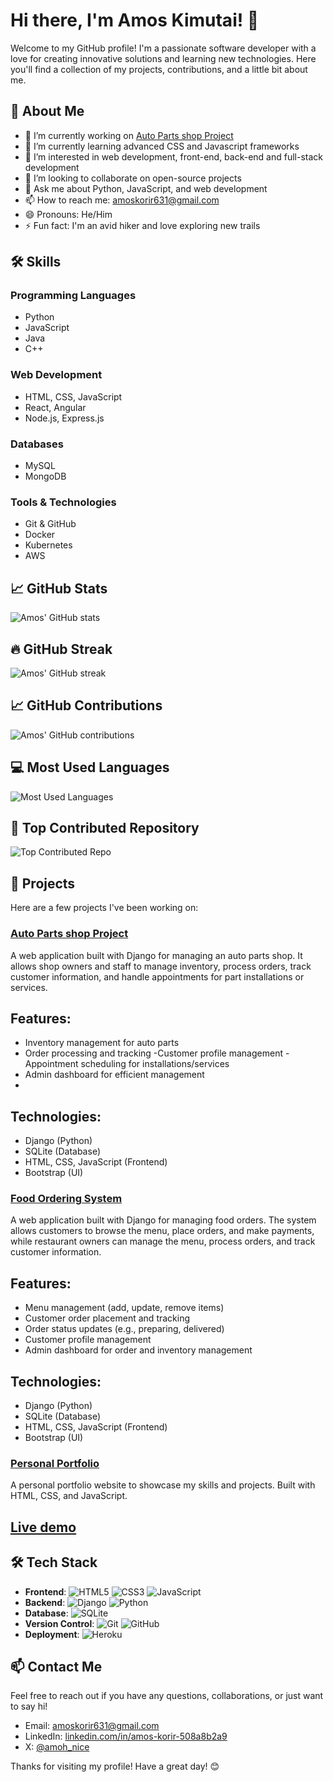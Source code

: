 <!---
amohnice/amohnice is a ✨ special ✨ repository because its `README.md` (this file) appears on your GitHub profile.
You can click the Preview link to take a look at your changes.
--->
# Hi there, I'm Amos Kimutai! 👋

Welcome to my GitHub profile! I'm a passionate software developer with a love for creating innovative solutions and learning new technologies. Here you'll find a collection of my projects, contributions, and a little bit about me.

## 🚀 About Me

- 🔭 I’m currently working on [Auto Parts shop Project](https://github.com/amohnice/Auto-Parts-shop)
- 🌱 I’m currently learning advanced CSS and Javascript frameworks
- 👀 I’m interested in web development, front-end, back-end and full-stack development
- 👯 I’m looking to collaborate on open-source projects
- 💬 Ask me about Python, JavaScript, and web development
- 📫 How to reach me: [amoskorir631@gmail.com](mailto:amoskorir631@gmail.com)
- 😄 Pronouns: He/Him
- ⚡ Fun fact: I'm an avid hiker and love exploring new trails

## 🛠️ Skills

### Programming Languages
- Python
- JavaScript
- Java
- C++

### Web Development
- HTML, CSS, JavaScript
- React, Angular
- Node.js, Express.js

### Databases
- MySQL
- MongoDB

### Tools & Technologies
- Git & GitHub
- Docker
- Kubernetes
- AWS

## 📈 GitHub Stats

![Amos' GitHub stats](https://github-readme-stats.vercel.app/api?username=amohnice&show_icons=true&theme=radical)

## 🔥 GitHub Streak

![Amos' GitHub streak](https://github-readme-streak-stats.herokuapp.com/?user=amohnice&theme=github_dark&border_radius=5&ring=ff6347)

## 📈 GitHub Contributions

![Amos' GitHub contributions](https://github-readme-activity-graph.cyclic.app/graph?username=amohnice&bg_color=ffffff&color=0088cc&line=0088cc&point=0088cc)

## 💻 Most Used Languages

![Most Used Languages](https://github-readme-stats.vercel.app/api/top-langs/?username=amohnice&langs_count=6&layout=compact&theme=tokyonight)

## 📌 Top Contributed Repository

![Top Contributed Repo](https://github-readme-stats.vercel.app/api/pin/?username=amohnice&repo=my-awesome-repo&theme=radical)

## 📂 Projects

Here are a few projects I've been working on:

### [Auto Parts shop Project](https://github.com/amohnice/Auto-Parts-shop)
A web application built with Django for managing an auto parts shop. It allows shop owners and staff to manage inventory, process orders, track customer information, and handle appointments for part installations or services.

## Features:
- Inventory management for auto parts
- Order processing and tracking
-Customer profile management
-Appointment scheduling for installations/services
- Admin dashboard for efficient management
- 
## Technologies:
- Django (Python)
- SQLite (Database)
- HTML, CSS, JavaScript (Frontend)
- Bootstrap (UI)

### [Food Ordering System](https://github.com/amohnice/Food_Ordering_System)
A web application built with Django for managing food orders. The system allows customers to browse the menu, place orders, and make payments, while restaurant owners can manage the menu, process orders, and track customer information.

## Features:
- Menu management (add, update, remove items)
- Customer order placement and tracking
- Order status updates (e.g., preparing, delivered)
- Customer profile management
- Admin dashboard for order and inventory management

## Technologies:
- Django (Python)
- SQLite (Database)
- HTML, CSS, JavaScript (Frontend)
- Bootstrap (UI)

### [Personal Portfolio](https://github.com/amohnice/amohnice.github.io)
A personal portfolio website to showcase my skills and projects. Built with HTML, CSS, and JavaScript.
## [Live demo](https://amohnice.github.io/)

## 🛠️ Tech Stack

- **Frontend**: ![HTML5](https://img.shields.io/badge/HTML5-E34F26?style=flat&logo=html5&logoColor=white) ![CSS3](https://img.shields.io/badge/CSS3-1572B6?style=flat&logo=css3&logoColor=white) ![JavaScript](https://img.shields.io/badge/JavaScript-F7DF1E?style=flat&logo=javascript&logoColor=black)
- **Backend**: ![Django](https://img.shields.io/badge/Django-092D40?style=flat&logo=django&logoColor=white) ![Python](https://img.shields.io/badge/Python-3776AB?style=flat&logo=python&logoColor=white)
- **Database**: ![SQLite](https://img.shields.io/badge/SQLite-003B57?style=flat&logo=sqlite&logoColor=white)
- **Version Control**: ![Git](https://img.shields.io/badge/Git-F05032?style=flat&logo=git&logoColor=white) ![GitHub](https://img.shields.io/badge/GitHub-181717?style=flat&logo=github&logoColor=white)
- **Deployment**: ![Heroku](https://img.shields.io/badge/Heroku-430098?style=flat&logo=heroku&logoColor=white)

## 📫 Contact Me

Feel free to reach out if you have any questions, collaborations, or just want to say hi!

- Email: [amoskorir631@gmail.com](mailto:amoskorir631@gmail.com)
- LinkedIn: [linkedin.com/in/amos-korir-508a8b2a9](www.linkedin.com/in/amos-korir-508a8b2a9)
- X: [@amoh_nice](https://x.com/amoh_nice)

Thanks for visiting my profile! Have a great day! 😊
